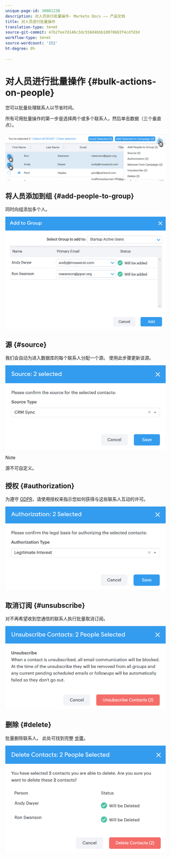 ```yaml
---
unique-page-id: 30081230
description: 对人员执行批量操作- Marketo Docs —— 产品文档
title: 对人员进行批量操作
translation-type: tm+mt
source-git-commit: 47b2fee7d146c3dc558d4bbb10070683f4cdfd3d
workflow-type: tm+mt
source-wordcount: '152'
ht-degree: 0%

---
```



# 对人员进行批量操作 {#bulk-actions-on-people}

您可以批量处理联系人以节省时间。

所有可用批量操作的第一步是选择两个或多个联系人，然后单击数据（三个垂直点）。

![](assets/one-3.png)

## 将人员添加到组 {#add-people-to-group}

同时向组添加多个人。

![](assets/add-to-group.png)

## 源 {#source}

我们会自动为进入数据库的每个联系人分配一个源。 使用此步骤更新该源。

![](assets/source.png)

>[!NOTE]
>
>源不可自定义。

## 授权 {#authorization}

为遵守 [GDPR](http://eugdpr.org/)，请使用授权来指示您如何获得与这些联系人互动的许可。

![](assets/authorization.png)

## 取消订阅 {#unsubscribe}

对不再希望收到您通信的联系人执行批量取消订阅。

![](assets/unsubscribe.png)

## 删除 {#delete}

批量删除联系人。 此处可找到完整 [步骤](http://docs.marketo.com/display/DOCS/How+to+Add+or+Delete+Contacts#HowtoAddorDeleteContacts-DeletingContacts)。

![](assets/delete.png)

